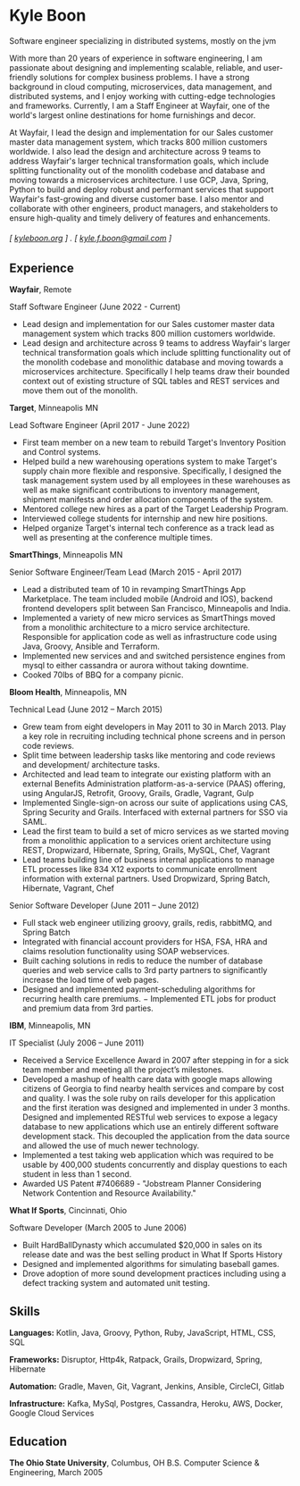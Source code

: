 Kyle Boon
======

####

Software engineer specializing in distributed systems, mostly on the jvm

With more than 20 years of experience in software engineering, I am passionate about designing and implementing scalable, reliable, and user-friendly solutions for complex business problems. I have a strong background in cloud computing, microservices, data management, and distributed systems, and I enjoy working with cutting-edge technologies and frameworks. Currently, I am a Staff Engineer at Wayfair, one of the world's largest online destinations for home furnishings and decor.

At Wayfair, I lead the design and implementation for our Sales customer master data management system, which tracks 800 million customers worldwide. I also lead the design and architecture across 9 teams to address Wayfair's larger technical transformation goals, which include splitting functionality out of the monolith codebase and database and moving towards a microservices architecture. I use GCP, Java, Spring, Python to build and deploy robust and performant services that support Wayfair's fast-growing and diverse customer base. I also mentor and collaborate with other engineers, product managers, and stakeholders to ensure high-quality and timely delivery of features and enhancements.

###### [ [kyleboon.org](http://kyleboon.org) ] . [ kyle.f.boon@gmail.com ]

Experience
---------
**Wayfair**, Remote

Staff Software Engineer (June 2022 - Current)

- Lead design and implementation for our Sales customer master data management system which tracks 800 million customers worldwide.
- Lead design and architecture across 9 teams to address Wayfair's larger technical transformation goals which include splitting functionality out of the monolith codebase and monolithic database and moving towards a microservices architecture. Specifically I help teams draw their bounded context out of existing structure of SQL tables and REST services and move them out of the monolith.


**Target**, Minneapolis MN

Lead Software Engineer (April 2017 - June 2022)

- First team member on a new team to rebuild Target's Inventory Position and Control systems.
- Helped build a new warehousing operations system to make Target's supply chain more flexible and responsive. Specifically, I designed the task management system used by all employees in these warehouses as well as make significant contributions to inventory management, shipment manifests and order allocation components of the system.
- Mentored college new hires as a part of the Target Leadership Program.
- Interviewed college students for internship and new hire positions.
- Helped organize Target's internal tech conference as a track lead as well as presenting at the conference multiple times.

**SmartThings**, Minneapolis MN

Senior Software Engineer/Team Lead (March 2015 - April 2017)

- Lead a distributed team of 10 in revamping SmartThings App Marketplace. The team included mobile (Android and IOS), backend frontend developers split between San Francisco, Minneapolis and India.
- Implemented a variety of new micro services as SmartThings moved from a monolithic architecture to a micro service architecture. Responsible for application code as well as infrastructure code using Java, Groovy, Ansible and Terraform.
- Implemented new services and and switched persistence engines from mysql to either cassandra or aurora without taking downtime.
- Cooked 70lbs of BBQ for a company picnic.

**Bloom Health**, Minneapolis, MN

Technical Lead (June 2012 – March 2015)

- Grew team from eight developers in May 2011 to 30 in March 2013. Play a key role in recruiting including technical phone screens and in person code reviews.
- Split time between leadership tasks like mentoring and code reviews and development/ architecture tasks.
- Architected and lead team to integrate our existing platform with an external Benefits Administration platform-as-a-service (PAAS) offering, using AngularJS, Retrofit, Groovy, Grails, Gradle, Vagrant, Gulp
- Implemented Single-sign-on across our suite of applications using CAS, Spring Security and Grails. Interfaced with external partners for SSO via SAML.
- Lead the first team to build a set of micro services as we started moving from a monolithic application to a services orient architecture using REST, Dropwizard, Hibernate, Spring, Grails, MySQL, Chef, Vagrant
- Lead teams building line of business internal applications to manage ETL processes like 834 X12 exports to communicate enrollment information with external partners. Used Dropwizard, Spring Batch, Hibernate, Vagrant, Chef

Senior Software Developer (June 2011 – June 2012)

- Full stack web engineer utilizing groovy, grails, redis, rabbitMQ, and Spring Batch
- Integrated with financial account providers for HSA, FSA, HRA and claims resolution functionality using SOAP webservices.
- Built caching solutions in redis to reduce the number of database queries and web service calls to 3rd party partners to significantly increase the load time of web pages.
- Designed and implemented payment-scheduling algorithms for recurring health care premiums.
− Implemented ETL jobs for product and premium data from 3rd parties.

**IBM**, Minneapolis, MN

IT Specialist (July 2006 – June 2011)

- Received a Service Excellence Award in 2007 after stepping in for a sick team member and meeting all the project’s milestones.
- Developed a mashup of health care data with google maps allowing citizens of Georgia to find nearby health services and compare by cost and quality. I was the sole ruby on rails developer for this application and the first iteration was designed and implemented in under 3 months. Designed and implemented RESTful web services to expose a legacy database to new applications which use an entirely different software development stack. This decoupled the application from the data source and allowed the use of much newer technology.
- Implemented a test taking web application which was required to be usable by 400,000 students concurrently and display questions to each student in less than 1 second.
- Awarded US Patent #7406689 - "Jobstream Planner Considering Network Contention and Resource Availability."

**What If Sports**, Cincinnati, Ohio

Software Developer (March 2005 to June 2006)

- Built HardBallDynasty which accumulated $20,000 in sales on its release date and was the best selling product in What If Sports History
- Designed and implemented algorithms for simulating baseball games.
- Drove adoption of more sound development practices including using a defect tracking system and automated unit testing.

Skills
------
**Languages:** Kotlin, Java, Groovy, Python, Ruby, JavaScript, HTML, CSS, SQL

**Frameworks:** Disruptor, Http4k, Ratpack, Grails, Dropwizard, Spring, Hibernate

**Automation:** Gradle, Maven, Git, Vagrant, Jenkins, Ansible, CircleCI, Gitlab

**Infrastructure:** Kafka, MySql, Postgres, Cassandra, Heroku, AWS, Docker, Google Cloud Services

Education
---------
**The Ohio State University**, Columbus, OH
B.S. Computer Science & Engineering, March 2005
